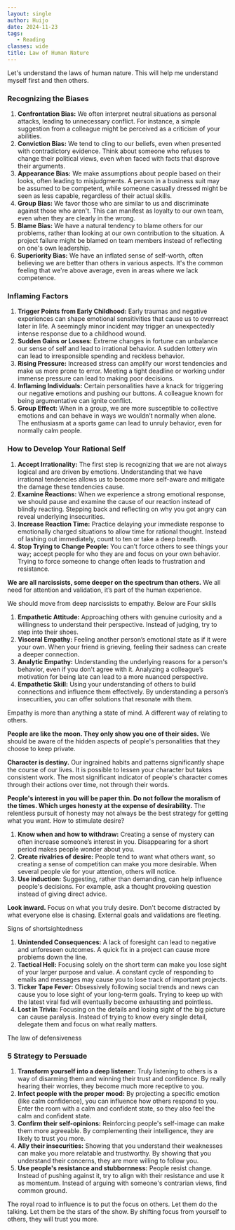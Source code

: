 ```yaml
---
layout: single
author: Huijo
date: 2024-11-23
tags:
   - Reading
classes: wide
title: Law of Human Nature
---
```


Let's understand the laws of human nature. This will help me understand myself first and then others.

### Recognizing the Biases
1.  **Confrontation Bias:** We often interpret neutral situations as personal attacks, leading to unnecessary conflict. For instance, a simple suggestion from a colleague might be perceived as a criticism of your abilities.
2.  **Conviction Bias:** We tend to cling to our beliefs, even when presented with contradictory evidence. Think about someone who refuses to change their political views, even when faced with facts that disprove their arguments.
3.  **Appearance Bias:** We make assumptions about people based on their looks, often leading to misjudgments. A person in a business suit may be assumed to be competent, while someone casually dressed might be seen as less capable, regardless of their actual skills.
4.  **Group Bias:** We favor those who are similar to us and discriminate against those who aren't. This can manifest as loyalty to our own team, even when they are clearly in the wrong.
5.  **Blame Bias:** We have a natural tendency to blame others for our problems, rather than looking at our own contribution to the situation. A project failure might be blamed on team members instead of reflecting on one's own leadership.
6.  **Superiority Bias:** We have an inflated sense of self-worth, often believing we are better than others in various aspects. It's the common feeling that we're above average, even in areas where we lack competence.

### Inflaming Factors
1.  **Trigger Points from Early Childhood:** Early traumas and negative experiences can shape emotional sensitivities that cause us to overreact later in life. A seemingly minor incident may trigger an unexpectedly intense response due to a childhood wound.
2.  **Sudden Gains or Losses:** Extreme changes in fortune can unbalance our sense of self and lead to irrational behavior. A sudden lottery win can lead to irresponsible spending and reckless behavior.
3.  **Rising Pressure:** Increased stress can amplify our worst tendencies and make us more prone to error. Meeting a tight deadline or working under immense pressure can lead to making poor decisions.
4.  **Inflaming Individuals:** Certain personalities have a knack for triggering our negative emotions and pushing our buttons. A colleague known for being argumentative can ignite conflict.
5.  **Group Effect:** When in a group, we are more susceptible to collective emotions and can behave in ways we wouldn’t normally when alone. The enthusiasm at a sports game can lead to unruly behavior, even for normally calm people.

### How to Develop Your Rational Self
1.  **Accept Irrationality:** The first step is recognizing that we are not always logical and are driven by emotions. Understanding that we have irrational tendencies allows us to become more self-aware and mitigate the damage these tendencies cause.
2.  **Examine Reactions:** When we experience a strong emotional response, we should pause and examine the cause of our reaction instead of blindly reacting. Stepping back and reflecting on why you got angry can reveal underlying insecurities.
3.  **Increase Reaction Time:** Practice delaying your immediate response to emotionally charged situations to allow time for rational thought. Instead of lashing out immediately, count to ten or take a deep breath.
4.  **Stop Trying to Change People:** You can’t force others to see things your way; accept people for who they are and focus on your own behavior. Trying to force someone to change often leads to frustration and resistance.

**We are all narcissists, some deeper on the spectrum than others.** We all need for attention and validation, it’s part of the human experience.

We should move from deep narcissists to empathy.
Below are Four skills
1.  **Empathetic Attitude:** Approaching others with genuine curiosity and a willingness to understand their perspective. Instead of judging, try to step into their shoes.
2.  **Visceral Empathy:** Feeling another person’s emotional state as if it were your own. When your friend is grieving, feeling their sadness can create a deeper connection.
3.  **Analytic Empathy:** Understanding the underlying reasons for a person's behavior, even if you don't agree with it. Analyzing a colleague’s motivation for being late can lead to a more nuanced perspective.
4.  **Empathetic Skill:** Using your understanding of others to build connections and influence them effectively. By understanding a person’s insecurities, you can offer solutions that resonate with them.

Empathy is more than anything a state of mind. A different way of relating to others.

**People are like the moon. They only show you one of their sides.** We should be aware of the hidden aspects of people's personalities that they choose to keep private.

**Character is destiny.** Our ingrained habits and patterns significantly shape the course of our lives. It is possible to lessen your character but takes consistent work. The most significant indicator of people's character comes through their actions over time, not through their words.

**People's interest in you will be paper thin. Do not follow the moralism of the times. Which urges honesty at the expense of desirability.** The relentless pursuit of honesty may not always be the best strategy for getting what you want. How to stimulate desire?
1.  **Know when and how to withdraw:** Creating a sense of mystery can often increase someone’s interest in you. Disappearing for a short period makes people wonder about you.
2.  **Create rivalries of desire:** People tend to want what others want, so creating a sense of competition can make you more desirable. When several people vie for your attention, others will notice.
3.  **Use induction:** Suggesting, rather than demanding, can help influence people's decisions. For example, ask a thought provoking question instead of giving direct advice.

**Look inward.** Focus on what you truly desire. Don't become distracted by what everyone else is chasing. External goals and validations are fleeting.

Signs of shortsightedness
1.  **Unintended Consequences:** A lack of foresight can lead to negative and unforeseen outcomes. A quick fix in a project can cause more problems down the line.
2.  **Tactical Hell:** Focusing solely on the short term can make you lose sight of your larger purpose and value. A constant cycle of responding to emails and messages may cause you to lose track of important projects.
3.  **Ticker Tape Fever:** Obsessively following social trends and news can cause you to lose sight of your long-term goals. Trying to keep up with the latest viral fad will eventually become exhausting and pointless.
4.  **Lost in Trivia:** Focusing on the details and losing sight of the big picture can cause paralysis. Instead of trying to know every single detail, delegate them and focus on what really matters.

The law of defensiveness
### 5 Strategy to Persuade
1.  **Transform yourself into a deep listener:** Truly listening to others is a way of disarming them and winning their trust and confidence. By really hearing their worries, they become much more receptive to you.
2.  **Infect people with the proper mood:** By projecting a specific emotion (like calm confidence), you can influence how others respond to you. Enter the room with a calm and confident state, so they also feel the calm and confident state.
3.  **Confirm their self-opinions:** Reinforcing people's self-image can make them more agreeable. By complementing their intelligence, they are likely to trust you more.
4.  **Ally their insecurities:** Showing that you understand their weaknesses can make you more relatable and trustworthy. By showing that you understand their concerns, they are more willing to follow you.
5.  **Use people's resistance and stubbornness:** People resist change. Instead of pushing against it, try to align with their resistance and use it as momentum. Instead of arguing with someone's contrarian views, find common ground.

The royal road to influence is to put the focus on others. Let them do the talking. Let them be the stars of the show. By shifting focus from yourself to others, they will trust you more.